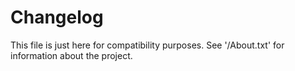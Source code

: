 # Changelog

This file is just here for compatibility purposes. See '/About.txt' for information about the project.